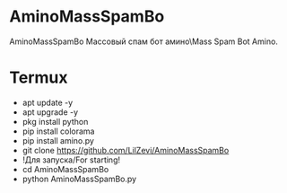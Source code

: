 # AminoMassSpamBo
AminoMassSpamBo Массовый спам бот амино\Mass Spam Bot Amino.
# Termux
- apt update -y
- apt upgrade -y
- pkg install python
- pip install colorama
- pip install amino.py
- git clone https://github.com/LilZevi/AminoMassSpamBo
- !Для запуска/For starting!
- cd AminoMassSpamBo
- python AminoMassSpamBo.py
